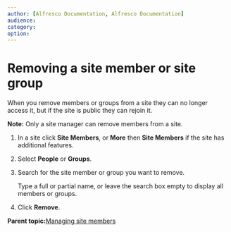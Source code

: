 ```yaml
---
author: [Alfresco Documentation, Alfresco Documentation]
audience: 
category: 
option: 
---
```


# Removing a site member or site group

When you remove members or groups from a site they can no longer access it, but if the site is public they can rejoin it.

**Note:** Only a site manager can remove members from a site.

1.  In a site click **Site Members**, or **More** then **Site Members** if the site has additional features.

2.  Select **People** or **Groups**.

3.  Search for the site member or group you want to remove.

    Type a full or partial name, or leave the search box empty to display all members or groups.

4.  Click **Remove**.


**Parent topic:**[Managing site members](../concepts/members-manage.md)

